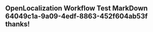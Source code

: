 <properties
ms.topic="hero-topic1"
ms.test1="hero-topic"
ms.test2="test"/>

## OpenLocalization Workflow Test MarkDown 64049c1a-9a09-4edf-8863-452f604ab53f thanks!
